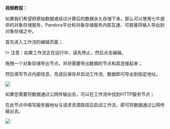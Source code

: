 **视频教程：**

如果我们希望把原始数据或经过计算后的数据永久存储下来，那么可以使用七牛提供的对象存储服务，Pandora平台和对象存储服务内部互通，可直接将输入导出到对象存储之中。

首先进入工作流的编辑页面；

!> 注意：如果工作流正在运行中，请先停止，然后点击编辑。

拖拽一个对象存储导出节点，并将需要导出数据的节点和其连接起来；

然后填写节点内部信息，完成后保存并启动工作流，数据即可导出到指定地址。

![](http://docs.qiniucdn.com/data_save1.png)


如果您需要将数据通过公网传输出去，可以在工作流中找到HTTP服务节点；

在此节点中填写服务器地址与请求资源路径后启动工作流，即可将数据通过公网传输出去。

![](http://docs.qiniucdn.com/data_http1.png)